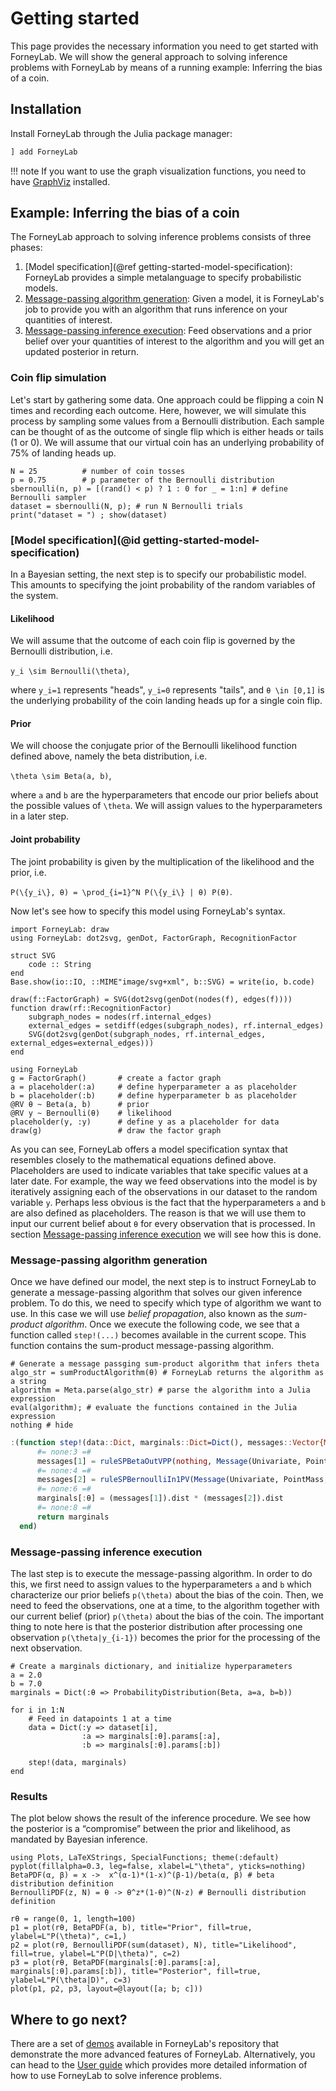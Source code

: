# Getting started
This page provides the necessary information you need to get started with ForneyLab. We will show the general approach to solving inference problems with ForneyLab by means of a running example: Inferring the bias of a coin.

## Installation
Install ForneyLab through the Julia package manager:
```julia
] add ForneyLab
```
!!! note
    If you want to use the graph visualization functions, you need to have [GraphViz](http://www.graphviz.org/) installed.

## Example: Inferring the bias of a coin
The ForneyLab approach to solving inference problems consists of three phases:

1. [Model specification](@ref getting-started-model-specification): ForneyLab provides a simple metalanguage to specify probabilistic models.
2. [Message-passing algorithm generation](@ref): Given a model, it is ForneyLab's job to provide you with an algorithm that runs inference on your quantities of interest.
3. [Message-passing inference execution](@ref): Feed observations and a prior belief over your quantities of interest to the algorithm and you will get an updated posterior in return.

### Coin flip simulation
Let's start by gathering some data. One approach could be flipping a coin N times and recording each outcome. Here, however, we will simulate this process by sampling some values from a Bernoulli distribution. Each sample can be thought of as the outcome of single flip which is either heads or tails (1 or 0). We will assume that our virtual coin has an underlying probability of 75% of landing heads up.

```@example 1
N = 25          # number of coin tosses
p = 0.75        # p parameter of the Bernoulli distribution
sbernoulli(n, p) = [(rand() < p) ? 1 : 0 for _ = 1:n] # define Bernoulli sampler
dataset = sbernoulli(N, p); # run N Bernoulli trials
print("dataset = ") ; show(dataset)
```

### [Model specification](@id getting-started-model-specification)
In a Bayesian setting, the next step is to specify our probabilistic model. This amounts to specifying the joint probability of the random variables of the system.

#### Likelihood
We will assume that the outcome of each coin flip is governed by the Bernoulli distribution, i.e.

``y_i \sim Bernoulli(\theta)``,

where ``y_i=1`` represents "heads", ``y_i=0`` represents "tails", and ``θ \in [0,1]`` is the underlying probability of the coin landing heads up for a single coin flip.

#### Prior
We will choose the conjugate prior of the Bernoulli likelihood function defined above, namely the beta distribution, i.e.

``\theta \sim Beta(a, b)``,

where ``a`` and ``b`` are the hyperparameters that encode our prior beliefs about the possible values of ``\theta``. We will assign values to the hyperparameters in a later step.   

#### Joint probability
The joint probability is given by the multiplication of the likelihood and the prior, i.e.

``P(\{y_i\}, θ) = \prod_{i=1}^N P(\{y_i\} | θ) P(θ)``.

Now let's see how to specify this model using ForneyLab's syntax.

```@setup 1
import ForneyLab: draw
using ForneyLab: dot2svg, genDot, FactorGraph, RecognitionFactor

struct SVG
    code :: String
end
Base.show(io::IO, ::MIME"image/svg+xml", b::SVG) = write(io, b.code)

draw(f::FactorGraph) = SVG(dot2svg(genDot(nodes(f), edges(f))))
function draw(rf::RecognitionFactor)
    subgraph_nodes = nodes(rf.internal_edges)
    external_edges = setdiff(edges(subgraph_nodes), rf.internal_edges)
    SVG(dot2svg(genDot(subgraph_nodes, rf.internal_edges, external_edges=external_edges)))
end
```

```@example 1
using ForneyLab
g = FactorGraph()       # create a factor graph
a = placeholder(:a)     # define hyperparameter a as placeholder
b = placeholder(:b)     # define hyperparameter b as placeholder
@RV θ ~ Beta(a, b)      # prior
@RV y ~ Bernoulli(θ)    # likelihood
placeholder(y, :y)      # define y as a placeholder for data
draw(g)                 # draw the factor graph
```
As you can see, ForneyLab offers a model specification syntax that resembles closely to the mathematical equations defined above. Placeholders are used to indicate variables that take specific values at a later date. For example, the way we feed observations into the model is by iteratively assigning each of the observations in our dataset to the random variable `y`. Perhaps less obvious is the fact that the hyperparameters `a` and `b` are also defined as placeholders. The reason is that we will use them to input our current belief about `θ` for every observation that is processed. In section [Message-passing inference execution](@ref) we will see how this is done.

### Message-passing algorithm generation
Once we have defined our model, the next step is to instruct ForneyLab to generate a message-passing algorithm that solves our given inference problem. To do this, we need to specify which type of algorithm we want to use. In this case we will use *belief propagation*, also known as the *sum-product algorithm*. Once we execute the following code, we see that a function called `step!(...)` becomes available in the current scope. This function contains the sum-product message-passing algorithm.
```@example 1
# Generate a message passging sum-product algorithm that infers theta
algo_str = sumProductAlgorithm(θ) # ForneyLab returns the algorithm as a string
algorithm = Meta.parse(algo_str) # parse the algorithm into a Julia expression
eval(algorithm); # evaluate the functions contained in the Julia expression
nothing # hide
```

```julia
:(function step!(data::Dict, marginals::Dict=Dict(), messages::Vector{Message}=Array{Message}(undef, 2))
      #= none:3 =#
      messages[1] = ruleSPBetaOutVPP(nothing, Message(Univariate, PointMass, m=data[:a]), Message(Univariate, PointMass, m=data[:b]))
      #= none:4 =#
      messages[2] = ruleSPBernoulliIn1PV(Message(Univariate, PointMass, m=data[:y]), nothing)
      #= none:6 =#
      marginals[:θ] = (messages[1]).dist * (messages[2]).dist
      #= none:8 =#
      return marginals
  end)
```

### Message-passing inference execution
The last step is to execute the message-passing algorithm. In order to do this, we first need to assign values to the hyperparameters ``a`` and ``b`` which characterize our prior beliefs ``p(\theta)`` about the bias of the coin. Then, we need to feed the observations, one at a time, to the algorithm together with our current belief (prior) ``p(\theta)`` about the bias of the coin. The important thing to note here is that the posterior distribution after processing one observation ``p(\theta|y_{i-1})`` becomes the prior for the processing of the next observation.

```@example 1
# Create a marginals dictionary, and initialize hyperparameters
a = 2.0
b = 7.0
marginals = Dict(:θ => ProbabilityDistribution(Beta, a=a, b=b))

for i in 1:N
    # Feed in datapoints 1 at a time
    data = Dict(:y => dataset[i],
                :a => marginals[:θ].params[:a],
                :b => marginals[:θ].params[:b])

    step!(data, marginals)
end
```

### Results
The plot below shows the result of the inference procedure. We see how the
posterior is a “compromise” between the prior and likelihood, as mandated by Bayesian inference.
```@example 1
using Plots, LaTeXStrings, SpecialFunctions; theme(:default)
pyplot(fillalpha=0.3, leg=false, xlabel=L"\theta", yticks=nothing)
BetaPDF(α, β) = x ->  x^(α-1)*(1-x)^(β-1)/beta(α, β) # beta distribution definition
BernoulliPDF(z, N) = θ -> θ^z*(1-θ)^(N-z) # Bernoulli distribution definition

rθ = range(0, 1, length=100)
p1 = plot(rθ, BetaPDF(a, b), title="Prior", fill=true, ylabel=L"P(\theta)", c=1,)
p2 = plot(rθ, BernoulliPDF(sum(dataset), N), title="Likelihood", fill=true, ylabel=L"P(D|\theta)", c=2)
p3 = plot(rθ, BetaPDF(marginals[:θ].params[:a], marginals[:θ].params[:b]), title="Posterior", fill=true, ylabel=L"P(\theta|D)", c=3)
plot(p1, p2, p3, layout=@layout([a; b; c]))
```

## Where to go next?
There are a set of [demos](https://github.com/biaslab/ForneyLab.jl/tree/master/demo) available in ForneyLab's repository that demonstrate the more advanced features of ForneyLab. Alternatively, you can head to the [User guide](@ref) which provides more detailed information of how to use ForneyLab to solve inference problems.
